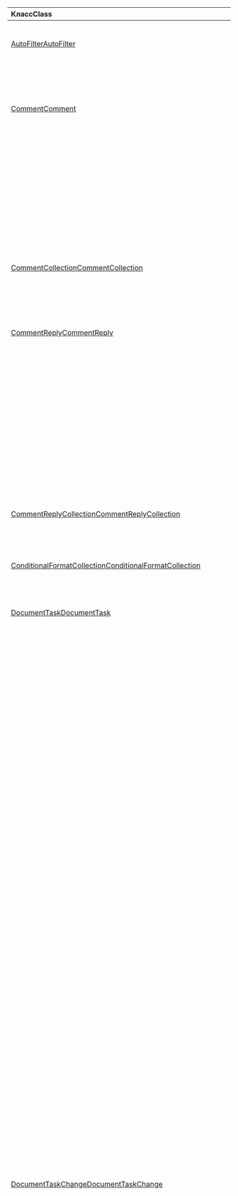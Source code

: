| <span data-ttu-id="4a9b9-101">Класс</span><span class="sxs-lookup"><span data-stu-id="4a9b9-101">Class</span></span> | <span data-ttu-id="4a9b9-102">Поля</span><span class="sxs-lookup"><span data-stu-id="4a9b9-102">Fields</span></span> | <span data-ttu-id="4a9b9-103">Описание</span><span class="sxs-lookup"><span data-stu-id="4a9b9-103">Description</span></span> |
|:---|:---|:---|
|[<span data-ttu-id="4a9b9-104">AutoFilter</span><span class="sxs-lookup"><span data-stu-id="4a9b9-104">AutoFilter</span></span>](/javascript/api/excel/excel.autofilter)|[<span data-ttu-id="4a9b9-105">clearColumnCriteria(columnIndex: number)</span><span class="sxs-lookup"><span data-stu-id="4a9b9-105">clearColumnCriteria(columnIndex: number)</span></span>](/javascript/api/excel/excel.autofilter#clearcolumncriteria-columnindex-)|<span data-ttu-id="4a9b9-106">Очищает условия фильтрации автофильтра.</span><span class="sxs-lookup"><span data-stu-id="4a9b9-106">Clears the filter criteria of the AutoFilter.</span></span>|
|[<span data-ttu-id="4a9b9-107">Comment</span><span class="sxs-lookup"><span data-stu-id="4a9b9-107">Comment</span></span>](/javascript/api/excel/excel.comment)|[<span data-ttu-id="4a9b9-108">assignTask(assignee: Identity)</span><span class="sxs-lookup"><span data-stu-id="4a9b9-108">assignTask(assignee: Identity)</span></span>](/javascript/api/excel/excel.comment#assigntask-assignee-)|<span data-ttu-id="4a9b9-109">Назначает задачу, прикрепленную к комментарию, для данного пользователя в качестве ассимилята.</span><span class="sxs-lookup"><span data-stu-id="4a9b9-109">Assigns the task attached to the comment to the given user as an assignee.</span></span>|
||[<span data-ttu-id="4a9b9-110">getTask()</span><span class="sxs-lookup"><span data-stu-id="4a9b9-110">getTask()</span></span>](/javascript/api/excel/excel.comment#gettask--)|<span data-ttu-id="4a9b9-111">Получает задачу, связанную с этим комментарием.</span><span class="sxs-lookup"><span data-stu-id="4a9b9-111">Gets the task associated with this comment.</span></span>|
||[<span data-ttu-id="4a9b9-112">getTaskOrNullObject()</span><span class="sxs-lookup"><span data-stu-id="4a9b9-112">getTaskOrNullObject()</span></span>](/javascript/api/excel/excel.comment#gettaskornullobject--)|<span data-ttu-id="4a9b9-113">Получает задачу, связанную с этим комментарием.</span><span class="sxs-lookup"><span data-stu-id="4a9b9-113">Gets the task associated with this comment.</span></span>|
|[<span data-ttu-id="4a9b9-114">CommentCollection</span><span class="sxs-lookup"><span data-stu-id="4a9b9-114">CommentCollection</span></span>](/javascript/api/excel/excel.commentcollection)|[<span data-ttu-id="4a9b9-115">getItemOrNullObject(commentId: string)</span><span class="sxs-lookup"><span data-stu-id="4a9b9-115">getItemOrNullObject(commentId: string)</span></span>](/javascript/api/excel/excel.commentcollection#getitemornullobject-commentid-)|<span data-ttu-id="4a9b9-116">Получает примечание из коллекции на основе его идентификатора.</span><span class="sxs-lookup"><span data-stu-id="4a9b9-116">Gets a comment from the collection based on its ID.</span></span>|
|[<span data-ttu-id="4a9b9-117">CommentReply</span><span class="sxs-lookup"><span data-stu-id="4a9b9-117">CommentReply</span></span>](/javascript/api/excel/excel.commentreply)|[<span data-ttu-id="4a9b9-118">assignTask(assignee: Identity)</span><span class="sxs-lookup"><span data-stu-id="4a9b9-118">assignTask(assignee: Identity)</span></span>](/javascript/api/excel/excel.commentreply#assigntask-assignee-)|<span data-ttu-id="4a9b9-119">Назначает задачу, прикрепленную к комментарию, для данного пользователя в качестве единственного назначаемой.</span><span class="sxs-lookup"><span data-stu-id="4a9b9-119">Assigns the task attached to the comment to the given user as the sole assignee.</span></span>|
||[<span data-ttu-id="4a9b9-120">getTask()</span><span class="sxs-lookup"><span data-stu-id="4a9b9-120">getTask()</span></span>](/javascript/api/excel/excel.commentreply#gettask--)|<span data-ttu-id="4a9b9-121">Получает задачу, связанную с потоком ответа на этот комментарий.</span><span class="sxs-lookup"><span data-stu-id="4a9b9-121">Gets the task associated with this comment reply's thread.</span></span>|
||[<span data-ttu-id="4a9b9-122">getTaskOrNullObject()</span><span class="sxs-lookup"><span data-stu-id="4a9b9-122">getTaskOrNullObject()</span></span>](/javascript/api/excel/excel.commentreply#gettaskornullobject--)|<span data-ttu-id="4a9b9-123">Получает задачу, связанную с потоком ответа на этот комментарий.</span><span class="sxs-lookup"><span data-stu-id="4a9b9-123">Gets the task associated with this comment reply's thread.</span></span>|
|[<span data-ttu-id="4a9b9-124">CommentReplyCollection</span><span class="sxs-lookup"><span data-stu-id="4a9b9-124">CommentReplyCollection</span></span>](/javascript/api/excel/excel.commentreplycollection)|[<span data-ttu-id="4a9b9-125">getItemOrNullObject(commentReplyId: string)</span><span class="sxs-lookup"><span data-stu-id="4a9b9-125">getItemOrNullObject(commentReplyId: string)</span></span>](/javascript/api/excel/excel.commentreplycollection#getitemornullobject-commentreplyid-)|<span data-ttu-id="4a9b9-126">Возвращает ответ на примечание, определенное по идентификатору.</span><span class="sxs-lookup"><span data-stu-id="4a9b9-126">Returns a comment reply identified by its ID.</span></span>|
|[<span data-ttu-id="4a9b9-127">ConditionalFormatCollection</span><span class="sxs-lookup"><span data-stu-id="4a9b9-127">ConditionalFormatCollection</span></span>](/javascript/api/excel/excel.conditionalformatcollection)|[<span data-ttu-id="4a9b9-128">getItemOrNullObject(id: строка)</span><span class="sxs-lookup"><span data-stu-id="4a9b9-128">getItemOrNullObject(id: string)</span></span>](/javascript/api/excel/excel.conditionalformatcollection#getitemornullobject-id-)|<span data-ttu-id="4a9b9-129">Возвращает условный формат, идентифицированный его ID.</span><span class="sxs-lookup"><span data-stu-id="4a9b9-129">Returns a conditional format identified by its ID.</span></span>|
|[<span data-ttu-id="4a9b9-130">DocumentTask</span><span class="sxs-lookup"><span data-stu-id="4a9b9-130">DocumentTask</span></span>](/javascript/api/excel/excel.documenttask)|[<span data-ttu-id="4a9b9-131">percentComplete</span><span class="sxs-lookup"><span data-stu-id="4a9b9-131">percentComplete</span></span>](/javascript/api/excel/excel.documenttask#percentcomplete)|<span data-ttu-id="4a9b9-132">Указывает процент выполнения задачи.</span><span class="sxs-lookup"><span data-stu-id="4a9b9-132">Specifies the completion percentage of the task.</span></span>|
||[<span data-ttu-id="4a9b9-133">приоритет</span><span class="sxs-lookup"><span data-stu-id="4a9b9-133">priority</span></span>](/javascript/api/excel/excel.documenttask#priority)|<span data-ttu-id="4a9b9-134">Указывает приоритет задачи.</span><span class="sxs-lookup"><span data-stu-id="4a9b9-134">Specifies the priority of the task.</span></span>|
||[<span data-ttu-id="4a9b9-135">назначение</span><span class="sxs-lookup"><span data-stu-id="4a9b9-135">assignees</span></span>](/javascript/api/excel/excel.documenttask#assignees)|<span data-ttu-id="4a9b9-136">Возвращает коллекцию назначений задачи.</span><span class="sxs-lookup"><span data-stu-id="4a9b9-136">Returns a collection of assignees of the task.</span></span>|
||[<span data-ttu-id="4a9b9-137">изменения</span><span class="sxs-lookup"><span data-stu-id="4a9b9-137">changes</span></span>](/javascript/api/excel/excel.documenttask#changes)|<span data-ttu-id="4a9b9-138">Получает записи изменений задачи.</span><span class="sxs-lookup"><span data-stu-id="4a9b9-138">Gets the change records of the task.</span></span>|
||[<span data-ttu-id="4a9b9-139">comment</span><span class="sxs-lookup"><span data-stu-id="4a9b9-139">comment</span></span>](/javascript/api/excel/excel.documenttask#comment)|<span data-ttu-id="4a9b9-140">Получает комментарий, связанный с задачей.</span><span class="sxs-lookup"><span data-stu-id="4a9b9-140">Gets the comment associated with the task.</span></span>|
||[<span data-ttu-id="4a9b9-141">completedBy</span><span class="sxs-lookup"><span data-stu-id="4a9b9-141">completedBy</span></span>](/javascript/api/excel/excel.documenttask#completedby)|<span data-ttu-id="4a9b9-142">Получает последнего пользователя, который выполнил задачу.</span><span class="sxs-lookup"><span data-stu-id="4a9b9-142">Gets the most recent user to have completed the task.</span></span>|
||[<span data-ttu-id="4a9b9-143">completedDateTime</span><span class="sxs-lookup"><span data-stu-id="4a9b9-143">completedDateTime</span></span>](/javascript/api/excel/excel.documenttask#completeddatetime)|<span data-ttu-id="4a9b9-144">Получает дату и время завершения задачи.</span><span class="sxs-lookup"><span data-stu-id="4a9b9-144">Gets the date and time that the task was completed.</span></span>|
||[<span data-ttu-id="4a9b9-145">createdBy</span><span class="sxs-lookup"><span data-stu-id="4a9b9-145">createdBy</span></span>](/javascript/api/excel/excel.documenttask#createdby)|<span data-ttu-id="4a9b9-146">Получает пользователя, создавшего задачу.</span><span class="sxs-lookup"><span data-stu-id="4a9b9-146">Gets the user who created the task.</span></span>|
||[<span data-ttu-id="4a9b9-147">createdDateTime</span><span class="sxs-lookup"><span data-stu-id="4a9b9-147">createdDateTime</span></span>](/javascript/api/excel/excel.documenttask#createddatetime)|<span data-ttu-id="4a9b9-148">Получает дату и время создания задачи.</span><span class="sxs-lookup"><span data-stu-id="4a9b9-148">Gets the date and time that the task was created.</span></span>|
||[<span data-ttu-id="4a9b9-149">id</span><span class="sxs-lookup"><span data-stu-id="4a9b9-149">id</span></span>](/javascript/api/excel/excel.documenttask#id)|<span data-ttu-id="4a9b9-150">Получает ID задачи.</span><span class="sxs-lookup"><span data-stu-id="4a9b9-150">Gets the ID of the task.</span></span>|
||[<span data-ttu-id="4a9b9-151">setStartAndDueDateTime (startDateTime: Date, dueDateTime: Date)</span><span class="sxs-lookup"><span data-stu-id="4a9b9-151">setStartAndDueDateTime(startDateTime: Date, dueDateTime: Date)</span></span>](/javascript/api/excel/excel.documenttask#setstartandduedatetime-startdatetime--duedatetime-)|<span data-ttu-id="4a9b9-152">Изменяет даты начала и срока действия задачи.</span><span class="sxs-lookup"><span data-stu-id="4a9b9-152">Changes the start and the due dates of the task.</span></span>|
||[<span data-ttu-id="4a9b9-153">startAndDueDateTime</span><span class="sxs-lookup"><span data-stu-id="4a9b9-153">startAndDueDateTime</span></span>](/javascript/api/excel/excel.documenttask#startandduedatetime)|<span data-ttu-id="4a9b9-154">Получает или задает дату и время, когда должна начаться и должна быть поставлена задача.</span><span class="sxs-lookup"><span data-stu-id="4a9b9-154">Gets or sets the date and time the task should start and is due.</span></span>|
||[<span data-ttu-id="4a9b9-155">заголовок</span><span class="sxs-lookup"><span data-stu-id="4a9b9-155">title</span></span>](/javascript/api/excel/excel.documenttask#title)|<span data-ttu-id="4a9b9-156">Указывает название задачи.</span><span class="sxs-lookup"><span data-stu-id="4a9b9-156">Specifies title of the task.</span></span>|
|[<span data-ttu-id="4a9b9-157">DocumentTaskChange</span><span class="sxs-lookup"><span data-stu-id="4a9b9-157">DocumentTaskChange</span></span>](/javascript/api/excel/excel.documenttaskchange)|[<span data-ttu-id="4a9b9-158">assignee</span><span class="sxs-lookup"><span data-stu-id="4a9b9-158">assignee</span></span>](/javascript/api/excel/excel.documenttaskchange#assignee)|<span data-ttu-id="4a9b9-159">Представляет пользователя, назначенного для задачи для типа записи изменений, или пользователя, не назначенного из задачи `assign` для типа записи `unassign` изменений.</span><span class="sxs-lookup"><span data-stu-id="4a9b9-159">Represents the user assigned to the task for an `assign` change record type, or the user unassigned from the task for an `unassign` change record type.</span></span>|
||[<span data-ttu-id="4a9b9-160">changedBy</span><span class="sxs-lookup"><span data-stu-id="4a9b9-160">changedBy</span></span>](/javascript/api/excel/excel.documenttaskchange#changedby)|<span data-ttu-id="4a9b9-161">Представляет пользователя, создавшего или измениввшего задачу.</span><span class="sxs-lookup"><span data-stu-id="4a9b9-161">Represents the user who created or changed the task.</span></span>|
||[<span data-ttu-id="4a9b9-162">commentId</span><span class="sxs-lookup"><span data-stu-id="4a9b9-162">commentId</span></span>](/javascript/api/excel/excel.documenttaskchange#commentid)|<span data-ttu-id="4a9b9-163">Представляет ID того или иного `Comment` изменения `CommentReply` задачи.</span><span class="sxs-lookup"><span data-stu-id="4a9b9-163">Represents the ID of the `Comment` or `CommentReply` to which the task change is anchored.</span></span>|
||[<span data-ttu-id="4a9b9-164">createdDateTime</span><span class="sxs-lookup"><span data-stu-id="4a9b9-164">createdDateTime</span></span>](/javascript/api/excel/excel.documenttaskchange#createddatetime)|<span data-ttu-id="4a9b9-165">Представляет дату создания и время записи изменения задачи.</span><span class="sxs-lookup"><span data-stu-id="4a9b9-165">Represents the creation date and time of the task change record.</span></span>|
||[<span data-ttu-id="4a9b9-166">dueDateTime</span><span class="sxs-lookup"><span data-stu-id="4a9b9-166">dueDateTime</span></span>](/javascript/api/excel/excel.documenttaskchange#duedatetime)|<span data-ttu-id="4a9b9-167">Представляет дату и время задачи в часовом поясе UTC.</span><span class="sxs-lookup"><span data-stu-id="4a9b9-167">Represents the task's due date and time, in UTC time zone.</span></span>|
||[<span data-ttu-id="4a9b9-168">id</span><span class="sxs-lookup"><span data-stu-id="4a9b9-168">id</span></span>](/javascript/api/excel/excel.documenttaskchange#id)|<span data-ttu-id="4a9b9-169">ID для записи изменения задачи.</span><span class="sxs-lookup"><span data-stu-id="4a9b9-169">ID for the task change record.</span></span>|
||[<span data-ttu-id="4a9b9-170">percentComplete</span><span class="sxs-lookup"><span data-stu-id="4a9b9-170">percentComplete</span></span>](/javascript/api/excel/excel.documenttaskchange#percentcomplete)|<span data-ttu-id="4a9b9-171">Представляет процент выполнения задачи.</span><span class="sxs-lookup"><span data-stu-id="4a9b9-171">Represents the task's completion percentage.</span></span>|
||[<span data-ttu-id="4a9b9-172">приоритет</span><span class="sxs-lookup"><span data-stu-id="4a9b9-172">priority</span></span>](/javascript/api/excel/excel.documenttaskchange#priority)|<span data-ttu-id="4a9b9-173">Представляет приоритет задачи.</span><span class="sxs-lookup"><span data-stu-id="4a9b9-173">Represents the task's priority.</span></span>|
||[<span data-ttu-id="4a9b9-174">startDateTime</span><span class="sxs-lookup"><span data-stu-id="4a9b9-174">startDateTime</span></span>](/javascript/api/excel/excel.documenttaskchange#startdatetime)|<span data-ttu-id="4a9b9-175">Представляет дату и время начала задачи в часовом поясе UTC.</span><span class="sxs-lookup"><span data-stu-id="4a9b9-175">Represents the task's start date and time, in UTC time zone.</span></span>|
||[<span data-ttu-id="4a9b9-176">заголовок</span><span class="sxs-lookup"><span data-stu-id="4a9b9-176">title</span></span>](/javascript/api/excel/excel.documenttaskchange#title)|<span data-ttu-id="4a9b9-177">Представляет название задачи.</span><span class="sxs-lookup"><span data-stu-id="4a9b9-177">Represents the task's title.</span></span>|
||[<span data-ttu-id="4a9b9-178">type</span><span class="sxs-lookup"><span data-stu-id="4a9b9-178">type</span></span>](/javascript/api/excel/excel.documenttaskchange#type)|<span data-ttu-id="4a9b9-179">Представляет тип действия записи изменения задачи.</span><span class="sxs-lookup"><span data-stu-id="4a9b9-179">Represents the action type of the task change record.</span></span>|
||[<span data-ttu-id="4a9b9-180">undoHistoryId</span><span class="sxs-lookup"><span data-stu-id="4a9b9-180">undoHistoryId</span></span>](/javascript/api/excel/excel.documenttaskchange#undohistoryid)|<span data-ttu-id="4a9b9-181">Представляет `DocumentTaskChange.id` свойство, которое было отменено для типа `undo` записи изменений.</span><span class="sxs-lookup"><span data-stu-id="4a9b9-181">Represents the `DocumentTaskChange.id` property that was undone for the `undo` change record type.</span></span>|
|[<span data-ttu-id="4a9b9-182">DocumentTaskChangeCollection</span><span class="sxs-lookup"><span data-stu-id="4a9b9-182">DocumentTaskChangeCollection</span></span>](/javascript/api/excel/excel.documenttaskchangecollection)|[<span data-ttu-id="4a9b9-183">getCount()</span><span class="sxs-lookup"><span data-stu-id="4a9b9-183">getCount()</span></span>](/javascript/api/excel/excel.documenttaskchangecollection#getcount--)|<span data-ttu-id="4a9b9-184">Получает количество записей изменений в коллекции для задачи.</span><span class="sxs-lookup"><span data-stu-id="4a9b9-184">Gets the number of change records in the collection for the task.</span></span>|
||[<span data-ttu-id="4a9b9-185">getItemAt(index: number)</span><span class="sxs-lookup"><span data-stu-id="4a9b9-185">getItemAt(index: number)</span></span>](/javascript/api/excel/excel.documenttaskchangecollection#getitemat-index-)|<span data-ttu-id="4a9b9-186">Получает запись изменения задачи с помощью индекса в коллекции.</span><span class="sxs-lookup"><span data-stu-id="4a9b9-186">Gets a task change record by using its index in the collection.</span></span>|
||[<span data-ttu-id="4a9b9-187">items</span><span class="sxs-lookup"><span data-stu-id="4a9b9-187">items</span></span>](/javascript/api/excel/excel.documenttaskchangecollection#items)|<span data-ttu-id="4a9b9-188">Получает загруженные дочерние элементы в этой коллекции.</span><span class="sxs-lookup"><span data-stu-id="4a9b9-188">Gets the loaded child items in this collection.</span></span>|
|[<span data-ttu-id="4a9b9-189">DocumentTaskCollection</span><span class="sxs-lookup"><span data-stu-id="4a9b9-189">DocumentTaskCollection</span></span>](/javascript/api/excel/excel.documenttaskcollection)|[<span data-ttu-id="4a9b9-190">getCount()</span><span class="sxs-lookup"><span data-stu-id="4a9b9-190">getCount()</span></span>](/javascript/api/excel/excel.documenttaskcollection#getcount--)|<span data-ttu-id="4a9b9-191">Получает количество задач в коллекции.</span><span class="sxs-lookup"><span data-stu-id="4a9b9-191">Gets the number of tasks in the collection.</span></span>|
||[<span data-ttu-id="4a9b9-192">getItem(key: string)</span><span class="sxs-lookup"><span data-stu-id="4a9b9-192">getItem(key: string)</span></span>](/javascript/api/excel/excel.documenttaskcollection#getitem-key-)|<span data-ttu-id="4a9b9-193">Получает задачу с помощью своего ID.</span><span class="sxs-lookup"><span data-stu-id="4a9b9-193">Gets a task using its ID.</span></span>|
||[<span data-ttu-id="4a9b9-194">getItemAt(index: number)</span><span class="sxs-lookup"><span data-stu-id="4a9b9-194">getItemAt(index: number)</span></span>](/javascript/api/excel/excel.documenttaskcollection#getitemat-index-)|<span data-ttu-id="4a9b9-195">Получает задачу по индексу в коллекции.</span><span class="sxs-lookup"><span data-stu-id="4a9b9-195">Gets a task by its index in the collection.</span></span>|
||[<span data-ttu-id="4a9b9-196">getItemOrNullObject(key: string)</span><span class="sxs-lookup"><span data-stu-id="4a9b9-196">getItemOrNullObject(key: string)</span></span>](/javascript/api/excel/excel.documenttaskcollection#getitemornullobject-key-)|<span data-ttu-id="4a9b9-197">Получает задачу с помощью своего ID.</span><span class="sxs-lookup"><span data-stu-id="4a9b9-197">Gets a task using its ID.</span></span>|
||[<span data-ttu-id="4a9b9-198">items</span><span class="sxs-lookup"><span data-stu-id="4a9b9-198">items</span></span>](/javascript/api/excel/excel.documenttaskcollection#items)|<span data-ttu-id="4a9b9-199">Получает загруженные дочерние элементы в этой коллекции.</span><span class="sxs-lookup"><span data-stu-id="4a9b9-199">Gets the loaded child items in this collection.</span></span>|
|[<span data-ttu-id="4a9b9-200">DocumentTaskSchedule</span><span class="sxs-lookup"><span data-stu-id="4a9b9-200">DocumentTaskSchedule</span></span>](/javascript/api/excel/excel.documenttaskschedule)|[<span data-ttu-id="4a9b9-201">dueDateTime</span><span class="sxs-lookup"><span data-stu-id="4a9b9-201">dueDateTime</span></span>](/javascript/api/excel/excel.documenttaskschedule#duedatetime)|<span data-ttu-id="4a9b9-202">Получает дату и время, когда должна быть поставлена задача.</span><span class="sxs-lookup"><span data-stu-id="4a9b9-202">Gets the date and time that the task is due.</span></span>|
||[<span data-ttu-id="4a9b9-203">startDateTime</span><span class="sxs-lookup"><span data-stu-id="4a9b9-203">startDateTime</span></span>](/javascript/api/excel/excel.documenttaskschedule#startdatetime)|<span data-ttu-id="4a9b9-204">Получает дату и время, которые должна начаться задача.</span><span class="sxs-lookup"><span data-stu-id="4a9b9-204">Gets the date and time that the task should start.</span></span>|
|[<span data-ttu-id="4a9b9-205">FormulaChangedEventDetail</span><span class="sxs-lookup"><span data-stu-id="4a9b9-205">FormulaChangedEventDetail</span></span>](/javascript/api/excel/excel.formulachangedeventdetail)|[<span data-ttu-id="4a9b9-206">cellAddress</span><span class="sxs-lookup"><span data-stu-id="4a9b9-206">cellAddress</span></span>](/javascript/api/excel/excel.formulachangedeventdetail#celladdress)|<span data-ttu-id="4a9b9-207">Адрес ячейки, содержаной измененную формулу.</span><span class="sxs-lookup"><span data-stu-id="4a9b9-207">The address of the cell that contains the changed formula.</span></span>|
||[<span data-ttu-id="4a9b9-208">previousFormula</span><span class="sxs-lookup"><span data-stu-id="4a9b9-208">previousFormula</span></span>](/javascript/api/excel/excel.formulachangedeventdetail#previousformula)|<span data-ttu-id="4a9b9-209">Представляет предыдущую формулу, прежде чем она была изменена.</span><span class="sxs-lookup"><span data-stu-id="4a9b9-209">Represents the previous formula, before it was changed.</span></span>|
|[<span data-ttu-id="4a9b9-210">GroupShapeCollection</span><span class="sxs-lookup"><span data-stu-id="4a9b9-210">GroupShapeCollection</span></span>](/javascript/api/excel/excel.groupshapecollection)|[<span data-ttu-id="4a9b9-211">getItemOrNullObject(key: string)</span><span class="sxs-lookup"><span data-stu-id="4a9b9-211">getItemOrNullObject(key: string)</span></span>](/javascript/api/excel/excel.groupshapecollection#getitemornullobject-key-)|<span data-ttu-id="4a9b9-212">Получает фигуру с ее именем или ИД.</span><span class="sxs-lookup"><span data-stu-id="4a9b9-212">Gets a shape using its name or ID.</span></span>|
|[<span data-ttu-id="4a9b9-213">Identity</span><span class="sxs-lookup"><span data-stu-id="4a9b9-213">Identity</span></span>](/javascript/api/excel/excel.identity)|[<span data-ttu-id="4a9b9-214">displayName</span><span class="sxs-lookup"><span data-stu-id="4a9b9-214">displayName</span></span>](/javascript/api/excel/excel.identity#displayname)|<span data-ttu-id="4a9b9-215">Представляет отображаемое имя пользователя.</span><span class="sxs-lookup"><span data-stu-id="4a9b9-215">Represents the user's display name.</span></span>|
||[<span data-ttu-id="4a9b9-216">email</span><span class="sxs-lookup"><span data-stu-id="4a9b9-216">email</span></span>](/javascript/api/excel/excel.identity#email)|<span data-ttu-id="4a9b9-217">Представляет электронный адрес пользователя.</span><span class="sxs-lookup"><span data-stu-id="4a9b9-217">Represents the user's email address.</span></span>|
||[<span data-ttu-id="4a9b9-218">id</span><span class="sxs-lookup"><span data-stu-id="4a9b9-218">id</span></span>](/javascript/api/excel/excel.identity#id)|<span data-ttu-id="4a9b9-219">Представляет уникальный ID пользователя.</span><span class="sxs-lookup"><span data-stu-id="4a9b9-219">Represents the user's unique ID.</span></span>|
|[<span data-ttu-id="4a9b9-220">IdentityCollection</span><span class="sxs-lookup"><span data-stu-id="4a9b9-220">IdentityCollection</span></span>](/javascript/api/excel/excel.identitycollection)|[<span data-ttu-id="4a9b9-221">add(assignee: Identity)</span><span class="sxs-lookup"><span data-stu-id="4a9b9-221">add(assignee: Identity)</span></span>](/javascript/api/excel/excel.identitycollection#add-assignee-)|<span data-ttu-id="4a9b9-222">Добавляет идентификатор пользователя в коллекцию.</span><span class="sxs-lookup"><span data-stu-id="4a9b9-222">Adds a user identity to the collection.</span></span>|
||[<span data-ttu-id="4a9b9-223">clear()</span><span class="sxs-lookup"><span data-stu-id="4a9b9-223">clear()</span></span>](/javascript/api/excel/excel.identitycollection#clear--)|<span data-ttu-id="4a9b9-224">Удаляет все идентификаторы пользователей из коллекции.</span><span class="sxs-lookup"><span data-stu-id="4a9b9-224">Removes all user identities from the collection.</span></span>|
||[<span data-ttu-id="4a9b9-225">getCount()</span><span class="sxs-lookup"><span data-stu-id="4a9b9-225">getCount()</span></span>](/javascript/api/excel/excel.identitycollection#getcount--)|<span data-ttu-id="4a9b9-226">Возвращает число элементов в коллекции.</span><span class="sxs-lookup"><span data-stu-id="4a9b9-226">Gets the number of items in the collection.</span></span>|
||[<span data-ttu-id="4a9b9-227">getItemAt(index: number)</span><span class="sxs-lookup"><span data-stu-id="4a9b9-227">getItemAt(index: number)</span></span>](/javascript/api/excel/excel.identitycollection#getitemat-index-)|<span data-ttu-id="4a9b9-228">Получает удостоверение пользователя документа с помощью индекса в коллекции.</span><span class="sxs-lookup"><span data-stu-id="4a9b9-228">Gets a document user identity by using its index in the collection.</span></span>|
||[<span data-ttu-id="4a9b9-229">items</span><span class="sxs-lookup"><span data-stu-id="4a9b9-229">items</span></span>](/javascript/api/excel/excel.identitycollection#items)|<span data-ttu-id="4a9b9-230">Получает загруженные дочерние элементы в этой коллекции.</span><span class="sxs-lookup"><span data-stu-id="4a9b9-230">Gets the loaded child items in this collection.</span></span>|
||[<span data-ttu-id="4a9b9-231">remove(assignee: Identity)</span><span class="sxs-lookup"><span data-stu-id="4a9b9-231">remove(assignee: Identity)</span></span>](/javascript/api/excel/excel.identitycollection#remove-assignee-)|<span data-ttu-id="4a9b9-232">Удаляет удостоверение пользователя из коллекции.</span><span class="sxs-lookup"><span data-stu-id="4a9b9-232">Removes a user identity from the collection.</span></span>|
|[<span data-ttu-id="4a9b9-233">IdentityEntity</span><span class="sxs-lookup"><span data-stu-id="4a9b9-233">IdentityEntity</span></span>](/javascript/api/excel/excel.identityentity)|[<span data-ttu-id="4a9b9-234">displayName</span><span class="sxs-lookup"><span data-stu-id="4a9b9-234">displayName</span></span>](/javascript/api/excel/excel.identityentity#displayname)|<span data-ttu-id="4a9b9-235">Представляет отображаемое имя пользователя.</span><span class="sxs-lookup"><span data-stu-id="4a9b9-235">Represents the user's display name.</span></span>|
||[<span data-ttu-id="4a9b9-236">email</span><span class="sxs-lookup"><span data-stu-id="4a9b9-236">email</span></span>](/javascript/api/excel/excel.identityentity#email)|<span data-ttu-id="4a9b9-237">Представляет электронный адрес пользователя.</span><span class="sxs-lookup"><span data-stu-id="4a9b9-237">Represents the user's email address.</span></span>|
||[<span data-ttu-id="4a9b9-238">id</span><span class="sxs-lookup"><span data-stu-id="4a9b9-238">id</span></span>](/javascript/api/excel/excel.identityentity#id)|<span data-ttu-id="4a9b9-239">Представляет уникальный ID пользователя.</span><span class="sxs-lookup"><span data-stu-id="4a9b9-239">Represents the user's unique ID.</span></span>|
|[<span data-ttu-id="4a9b9-240">InsertWorksheetOptions</span><span class="sxs-lookup"><span data-stu-id="4a9b9-240">InsertWorksheetOptions</span></span>](/javascript/api/excel/excel.insertworksheetoptions)|[<span data-ttu-id="4a9b9-241">positionType</span><span class="sxs-lookup"><span data-stu-id="4a9b9-241">positionType</span></span>](/javascript/api/excel/excel.insertworksheetoptions#positiontype)|<span data-ttu-id="4a9b9-242">Положение вставки в текущей книге новых таблиц.</span><span class="sxs-lookup"><span data-stu-id="4a9b9-242">The insert position, in the current workbook, of the new worksheets.</span></span>|
||[<span data-ttu-id="4a9b9-243">relativeTo</span><span class="sxs-lookup"><span data-stu-id="4a9b9-243">relativeTo</span></span>](/javascript/api/excel/excel.insertworksheetoptions#relativeto)|<span data-ttu-id="4a9b9-244">Таблица в текущей книге, которая ссылается на `WorksheetPositionType` параметр.</span><span class="sxs-lookup"><span data-stu-id="4a9b9-244">The worksheet in the current workbook that is referenced for the `WorksheetPositionType` parameter.</span></span>|
||[<span data-ttu-id="4a9b9-245">sheetNamesToInsert</span><span class="sxs-lookup"><span data-stu-id="4a9b9-245">sheetNamesToInsert</span></span>](/javascript/api/excel/excel.insertworksheetoptions#sheetnamestoinsert)|<span data-ttu-id="4a9b9-246">Имена отдельных таблиц, которые необходимо вставить.</span><span class="sxs-lookup"><span data-stu-id="4a9b9-246">The names of individual worksheets to insert.</span></span>|
|[<span data-ttu-id="4a9b9-247">LinkedDataType</span><span class="sxs-lookup"><span data-stu-id="4a9b9-247">LinkedDataType</span></span>](/javascript/api/excel/excel.linkeddatatype)|[<span data-ttu-id="4a9b9-248">dataProvider</span><span class="sxs-lookup"><span data-stu-id="4a9b9-248">dataProvider</span></span>](/javascript/api/excel/excel.linkeddatatype#dataprovider)|<span data-ttu-id="4a9b9-249">Имя поставщика данных для связанного типа данных.</span><span class="sxs-lookup"><span data-stu-id="4a9b9-249">The name of the data provider for the linked data type.</span></span>|
||[<span data-ttu-id="4a9b9-250">lastRefreshed</span><span class="sxs-lookup"><span data-stu-id="4a9b9-250">lastRefreshed</span></span>](/javascript/api/excel/excel.linkeddatatype#lastrefreshed)|<span data-ttu-id="4a9b9-251">Дата и время локального часового пояса с момента открытия книги при последнем обновлении связанного типа данных.</span><span class="sxs-lookup"><span data-stu-id="4a9b9-251">The local time-zone date and time since the workbook was opened when the linked data type was last refreshed.</span></span>|
||[<span data-ttu-id="4a9b9-252">name</span><span class="sxs-lookup"><span data-stu-id="4a9b9-252">name</span></span>](/javascript/api/excel/excel.linkeddatatype#name)|<span data-ttu-id="4a9b9-253">Имя связанного типа данных.</span><span class="sxs-lookup"><span data-stu-id="4a9b9-253">The name of the linked data type.</span></span>|
||[<span data-ttu-id="4a9b9-254">periodicRefreshInterval</span><span class="sxs-lookup"><span data-stu-id="4a9b9-254">periodicRefreshInterval</span></span>](/javascript/api/excel/excel.linkeddatatype#periodicrefreshinterval)|<span data-ttu-id="4a9b9-255">Частота в секундах, при которой тип связанных данных обновляется, если `refreshMode` установлено "Периодическое".</span><span class="sxs-lookup"><span data-stu-id="4a9b9-255">The frequency, in seconds, at which the linked data type is refreshed if `refreshMode` is set to "Periodic".</span></span>|
||[<span data-ttu-id="4a9b9-256">refreshMode</span><span class="sxs-lookup"><span data-stu-id="4a9b9-256">refreshMode</span></span>](/javascript/api/excel/excel.linkeddatatype#refreshmode)|<span data-ttu-id="4a9b9-257">Механизм получения данных для связанного типа данных.</span><span class="sxs-lookup"><span data-stu-id="4a9b9-257">The mechanism by which the data for the linked data type is retrieved.</span></span>|
||[<span data-ttu-id="4a9b9-258">serviceId</span><span class="sxs-lookup"><span data-stu-id="4a9b9-258">serviceId</span></span>](/javascript/api/excel/excel.linkeddatatype#serviceid)|<span data-ttu-id="4a9b9-259">Уникальный ID связанного типа данных.</span><span class="sxs-lookup"><span data-stu-id="4a9b9-259">The unique ID of the linked data type.</span></span>|
||[<span data-ttu-id="4a9b9-260">supportedRefreshModes</span><span class="sxs-lookup"><span data-stu-id="4a9b9-260">supportedRefreshModes</span></span>](/javascript/api/excel/excel.linkeddatatype#supportedrefreshmodes)|<span data-ttu-id="4a9b9-261">Возвращает массив со всеми режимами обновления, поддерживаемыми типом связанных данных.</span><span class="sxs-lookup"><span data-stu-id="4a9b9-261">Returns an array with all the refresh modes supported by the linked data type.</span></span>|
||[<span data-ttu-id="4a9b9-262">requestRefresh()</span><span class="sxs-lookup"><span data-stu-id="4a9b9-262">requestRefresh()</span></span>](/javascript/api/excel/excel.linkeddatatype#requestrefresh--)|<span data-ttu-id="4a9b9-263">Делает запрос на обновление связанного типа данных.</span><span class="sxs-lookup"><span data-stu-id="4a9b9-263">Makes a request to refresh the linked data type.</span></span>|
||[<span data-ttu-id="4a9b9-264">requestSetRefreshMode(refreshMode: Excel. LinkedDataTypeRefreshMode)</span><span class="sxs-lookup"><span data-stu-id="4a9b9-264">requestSetRefreshMode(refreshMode: Excel.LinkedDataTypeRefreshMode)</span></span>](/javascript/api/excel/excel.linkeddatatype#requestsetrefreshmode-refreshmode-)|<span data-ttu-id="4a9b9-265">Делает запрос на изменение режима обновления для этого связанного типа данных.</span><span class="sxs-lookup"><span data-stu-id="4a9b9-265">Makes a request to change the refresh mode for this linked data type.</span></span>|
|[<span data-ttu-id="4a9b9-266">LinkedDataTypeAddedEventArgs</span><span class="sxs-lookup"><span data-stu-id="4a9b9-266">LinkedDataTypeAddedEventArgs</span></span>](/javascript/api/excel/excel.linkeddatatypeaddedeventargs)|[<span data-ttu-id="4a9b9-267">serviceId</span><span class="sxs-lookup"><span data-stu-id="4a9b9-267">serviceId</span></span>](/javascript/api/excel/excel.linkeddatatypeaddedeventargs#serviceid)|<span data-ttu-id="4a9b9-268">Уникальный ID нового типа связанных данных.</span><span class="sxs-lookup"><span data-stu-id="4a9b9-268">The unique ID of the new linked data type.</span></span>|
||[<span data-ttu-id="4a9b9-269">source</span><span class="sxs-lookup"><span data-stu-id="4a9b9-269">source</span></span>](/javascript/api/excel/excel.linkeddatatypeaddedeventargs#source)|<span data-ttu-id="4a9b9-270">Получает источник события.</span><span class="sxs-lookup"><span data-stu-id="4a9b9-270">Gets the source of the event.</span></span>|
||[<span data-ttu-id="4a9b9-271">type</span><span class="sxs-lookup"><span data-stu-id="4a9b9-271">type</span></span>](/javascript/api/excel/excel.linkeddatatypeaddedeventargs#type)|<span data-ttu-id="4a9b9-272">Получает тип события.</span><span class="sxs-lookup"><span data-stu-id="4a9b9-272">Gets the type of the event.</span></span>|
|[<span data-ttu-id="4a9b9-273">LinkedDataTypeCollection</span><span class="sxs-lookup"><span data-stu-id="4a9b9-273">LinkedDataTypeCollection</span></span>](/javascript/api/excel/excel.linkeddatatypecollection)|[<span data-ttu-id="4a9b9-274">getCount()</span><span class="sxs-lookup"><span data-stu-id="4a9b9-274">getCount()</span></span>](/javascript/api/excel/excel.linkeddatatypecollection#getcount--)|<span data-ttu-id="4a9b9-275">Получает количество связанных типов данных в коллекции.</span><span class="sxs-lookup"><span data-stu-id="4a9b9-275">Gets the number of linked data types in the collection.</span></span>|
||[<span data-ttu-id="4a9b9-276">getItem(key: number)</span><span class="sxs-lookup"><span data-stu-id="4a9b9-276">getItem(key: number)</span></span>](/javascript/api/excel/excel.linkeddatatypecollection#getitem-key-)|<span data-ttu-id="4a9b9-277">Получает связанный тип данных по ID службы.</span><span class="sxs-lookup"><span data-stu-id="4a9b9-277">Gets a linked data type by service ID.</span></span>|
||[<span data-ttu-id="4a9b9-278">getItemAt(index: number)</span><span class="sxs-lookup"><span data-stu-id="4a9b9-278">getItemAt(index: number)</span></span>](/javascript/api/excel/excel.linkeddatatypecollection#getitemat-index-)|<span data-ttu-id="4a9b9-279">Получает связанный тип данных по индексу в коллекции.</span><span class="sxs-lookup"><span data-stu-id="4a9b9-279">Gets a linked data type by its index in the collection.</span></span>|
||[<span data-ttu-id="4a9b9-280">getItemOrNullObject(key: number)</span><span class="sxs-lookup"><span data-stu-id="4a9b9-280">getItemOrNullObject(key: number)</span></span>](/javascript/api/excel/excel.linkeddatatypecollection#getitemornullobject-key-)|<span data-ttu-id="4a9b9-281">Получает связанный тип данных по ID.</span><span class="sxs-lookup"><span data-stu-id="4a9b9-281">Gets a linked data type by ID.</span></span>|
||[<span data-ttu-id="4a9b9-282">items</span><span class="sxs-lookup"><span data-stu-id="4a9b9-282">items</span></span>](/javascript/api/excel/excel.linkeddatatypecollection#items)|<span data-ttu-id="4a9b9-283">Получает загруженные дочерние элементы в этой коллекции.</span><span class="sxs-lookup"><span data-stu-id="4a9b9-283">Gets the loaded child items in this collection.</span></span>|
||[<span data-ttu-id="4a9b9-284">requestRefreshAll()</span><span class="sxs-lookup"><span data-stu-id="4a9b9-284">requestRefreshAll()</span></span>](/javascript/api/excel/excel.linkeddatatypecollection#requestrefreshall--)|<span data-ttu-id="4a9b9-285">Делает запрос на обновление всех связанных типов данных в коллекции.</span><span class="sxs-lookup"><span data-stu-id="4a9b9-285">Makes a request to refresh all the linked data types in the collection.</span></span>|
|[<span data-ttu-id="4a9b9-286">NamedSheetViewCollection</span><span class="sxs-lookup"><span data-stu-id="4a9b9-286">NamedSheetViewCollection</span></span>](/javascript/api/excel/excel.namedsheetviewcollection)|[<span data-ttu-id="4a9b9-287">getItemOrNullObject(key: string)</span><span class="sxs-lookup"><span data-stu-id="4a9b9-287">getItemOrNullObject(key: string)</span></span>](/javascript/api/excel/excel.namedsheetviewcollection#getitemornullobject-key-)|<span data-ttu-id="4a9b9-288">Получает представление листа с его именем.</span><span class="sxs-lookup"><span data-stu-id="4a9b9-288">Gets a sheet view using its name.</span></span>|
|[<span data-ttu-id="4a9b9-289">PivotLayout</span><span class="sxs-lookup"><span data-stu-id="4a9b9-289">PivotLayout</span></span>](/javascript/api/excel/excel.pivotlayout)|[<span data-ttu-id="4a9b9-290">altTextDescription</span><span class="sxs-lookup"><span data-stu-id="4a9b9-290">altTextDescription</span></span>](/javascript/api/excel/excel.pivotlayout#alttextdescription)|<span data-ttu-id="4a9b9-291">The alt text description of the PivotTable.</span><span class="sxs-lookup"><span data-stu-id="4a9b9-291">The alt text description of the PivotTable.</span></span>|
||[<span data-ttu-id="4a9b9-292">altTextTitle</span><span class="sxs-lookup"><span data-stu-id="4a9b9-292">altTextTitle</span></span>](/javascript/api/excel/excel.pivotlayout#alttexttitle)|<span data-ttu-id="4a9b9-293">The alt text title of the PivotTable.</span><span class="sxs-lookup"><span data-stu-id="4a9b9-293">The alt text title of the PivotTable.</span></span>|
||[<span data-ttu-id="4a9b9-294">displayBlankLineAfterEachItem(display: boolean)</span><span class="sxs-lookup"><span data-stu-id="4a9b9-294">displayBlankLineAfterEachItem(display: boolean)</span></span>](/javascript/api/excel/excel.pivotlayout#displayblanklineaftereachitem-display-)|<span data-ttu-id="4a9b9-295">Задает, следует ли отображать пустую строку после каждого элемента.</span><span class="sxs-lookup"><span data-stu-id="4a9b9-295">Sets whether or not to display a blank line after each item.</span></span>|
||[<span data-ttu-id="4a9b9-296">emptyCellText</span><span class="sxs-lookup"><span data-stu-id="4a9b9-296">emptyCellText</span></span>](/javascript/api/excel/excel.pivotlayout#emptycelltext)|<span data-ttu-id="4a9b9-297">Текст, который автоматически заполняется в любую пустую ячейку в PivotTable если `fillEmptyCells == true` .</span><span class="sxs-lookup"><span data-stu-id="4a9b9-297">The text that is automatically filled into any empty cell in the PivotTable if `fillEmptyCells == true`.</span></span>|
||[<span data-ttu-id="4a9b9-298">fillEmptyCells</span><span class="sxs-lookup"><span data-stu-id="4a9b9-298">fillEmptyCells</span></span>](/javascript/api/excel/excel.pivotlayout#fillemptycells)|<span data-ttu-id="4a9b9-299">Указывает, должны ли пустые ячейки в PivotTable заполняться с `emptyCellText` помощью .</span><span class="sxs-lookup"><span data-stu-id="4a9b9-299">Specifies whether empty cells in the PivotTable should be populated with the `emptyCellText`.</span></span>|
||[<span data-ttu-id="4a9b9-300">getCell(dataHierarchy: DataPivotHierarchy \| string, rowItems: Array<PivotItem \| string>, columnItems: Array<PivotItem \| string>)</span><span class="sxs-lookup"><span data-stu-id="4a9b9-300">getCell(dataHierarchy: DataPivotHierarchy \| string, rowItems: Array<PivotItem \| string>, columnItems: Array<PivotItem \| string>)</span></span>](/javascript/api/excel/excel.pivotlayout#getcell-datahierarchy--rowitems--columnitems-)|<span data-ttu-id="4a9b9-301">Получает уникальную ячейку в сводной таблице на основе иерархии данных и элементов строк и столбцов соответствующих иерархий.</span><span class="sxs-lookup"><span data-stu-id="4a9b9-301">Gets a unique cell in the PivotTable based on a data hierarchy and the row and column items of their respective hierarchies.</span></span>|
||[<span data-ttu-id="4a9b9-302">pivotStyle</span><span class="sxs-lookup"><span data-stu-id="4a9b9-302">pivotStyle</span></span>](/javascript/api/excel/excel.pivotlayout#pivotstyle)|<span data-ttu-id="4a9b9-303">Стиль, примененный к PivotTable.</span><span class="sxs-lookup"><span data-stu-id="4a9b9-303">The style applied to the PivotTable.</span></span>|
||[<span data-ttu-id="4a9b9-304">repeatAllItemLabels (repeatLabels: boolean)</span><span class="sxs-lookup"><span data-stu-id="4a9b9-304">repeatAllItemLabels(repeatLabels: boolean)</span></span>](/javascript/api/excel/excel.pivotlayout#repeatallitemlabels-repeatlabels-)|<span data-ttu-id="4a9b9-305">Задает параметр "Повторите все метки элементов" во всех полях в PivotTable.</span><span class="sxs-lookup"><span data-stu-id="4a9b9-305">Sets the "repeat all item labels" setting across all fields in the PivotTable.</span></span>|
||[<span data-ttu-id="4a9b9-306">setStyle(style: string \| PivotTableStyle \| BuiltInPivotTableStyle)</span><span class="sxs-lookup"><span data-stu-id="4a9b9-306">setStyle(style: string \| PivotTableStyle \| BuiltInPivotTableStyle)</span></span>](/javascript/api/excel/excel.pivotlayout#setstyle-style-)|<span data-ttu-id="4a9b9-307">Задает стиль, применяемый к PivotTable.</span><span class="sxs-lookup"><span data-stu-id="4a9b9-307">Sets the style applied to the PivotTable.</span></span>|
||[<span data-ttu-id="4a9b9-308">showFieldHeaders</span><span class="sxs-lookup"><span data-stu-id="4a9b9-308">showFieldHeaders</span></span>](/javascript/api/excel/excel.pivotlayout#showfieldheaders)|<span data-ttu-id="4a9b9-309">Указывает, отображаются ли в pivotTable полевые заголовок (подписи полей и отфильтровываемые выпадения).</span><span class="sxs-lookup"><span data-stu-id="4a9b9-309">Specifies whether the PivotTable displays field headers (field captions and filter drop-downs).</span></span>|
|[<span data-ttu-id="4a9b9-310">PivotTable</span><span class="sxs-lookup"><span data-stu-id="4a9b9-310">PivotTable</span></span>](/javascript/api/excel/excel.pivottable)|[<span data-ttu-id="4a9b9-311">refreshOnOpen</span><span class="sxs-lookup"><span data-stu-id="4a9b9-311">refreshOnOpen</span></span>](/javascript/api/excel/excel.pivottable#refreshonopen)|<span data-ttu-id="4a9b9-312">Указывает, обновляется ли pivotTable при открываемой книге.</span><span class="sxs-lookup"><span data-stu-id="4a9b9-312">Specifies whether the PivotTable refreshes when the workbook opens.</span></span>|
|[<span data-ttu-id="4a9b9-313">PivotTableScopedCollection</span><span class="sxs-lookup"><span data-stu-id="4a9b9-313">PivotTableScopedCollection</span></span>](/javascript/api/excel/excel.pivottablescopedcollection)|[<span data-ttu-id="4a9b9-314">getFirstOrNullObject()</span><span class="sxs-lookup"><span data-stu-id="4a9b9-314">getFirstOrNullObject()</span></span>](/javascript/api/excel/excel.pivottablescopedcollection#getfirstornullobject--)|<span data-ttu-id="4a9b9-315">Получает первый pivotTable в коллекции.</span><span class="sxs-lookup"><span data-stu-id="4a9b9-315">Gets the first PivotTable in the collection.</span></span>|
|[<span data-ttu-id="4a9b9-316">Range</span><span class="sxs-lookup"><span data-stu-id="4a9b9-316">Range</span></span>](/javascript/api/excel/excel.range)|[<span data-ttu-id="4a9b9-317">getDependents()</span><span class="sxs-lookup"><span data-stu-id="4a9b9-317">getDependents()</span></span>](/javascript/api/excel/excel.range#getdependents--)|<span data-ttu-id="4a9b9-318">Возвращает объект, представляющего диапазон, содержащий все иждивенцы ячейки в одной и той же таблице или `WorkbookRangeAreas` в нескольких таблицах.</span><span class="sxs-lookup"><span data-stu-id="4a9b9-318">Returns a `WorkbookRangeAreas` object that represents the range containing all the dependents of a cell in the same worksheet or in multiple worksheets.</span></span>|
||[<span data-ttu-id="4a9b9-319">getDirectDependents()</span><span class="sxs-lookup"><span data-stu-id="4a9b9-319">getDirectDependents()</span></span>](/javascript/api/excel/excel.range#getdirectdependents--)|<span data-ttu-id="4a9b9-320">Возвращает объект, представляющего диапазон, содержащий все прямые иждивенцы ячейки в одной и той же таблице или в нескольких `WorkbookRangeAreas` таблицах.</span><span class="sxs-lookup"><span data-stu-id="4a9b9-320">Returns a `WorkbookRangeAreas` object that represents the range containing all the direct dependents of a cell in the same worksheet or in multiple worksheets.</span></span>|
||[<span data-ttu-id="4a9b9-321">getMergedAreasOrNullObject()</span><span class="sxs-lookup"><span data-stu-id="4a9b9-321">getMergedAreasOrNullObject()</span></span>](/javascript/api/excel/excel.range#getmergedareasornullobject--)|<span data-ttu-id="4a9b9-322">Возвращает объект RangeAreas, который представляет объединенные области в этом диапазоне.</span><span class="sxs-lookup"><span data-stu-id="4a9b9-322">Returns a RangeAreas object that represents the merged areas in this range.</span></span>|
||[<span data-ttu-id="4a9b9-323">getPrecedents()</span><span class="sxs-lookup"><span data-stu-id="4a9b9-323">getPrecedents()</span></span>](/javascript/api/excel/excel.range#getprecedents--)|<span data-ttu-id="4a9b9-324">Возвращает объект, представляющего диапазон, содержащий все прецеденты ячейки в одной и той же таблице или `WorkbookRangeAreas` в нескольких таблицах.</span><span class="sxs-lookup"><span data-stu-id="4a9b9-324">Returns a `WorkbookRangeAreas` object that represents the range containing all the precedents of a cell in the same worksheet or in multiple worksheets.</span></span>|
|[<span data-ttu-id="4a9b9-325">RefreshModeChangedEventArgs</span><span class="sxs-lookup"><span data-stu-id="4a9b9-325">RefreshModeChangedEventArgs</span></span>](/javascript/api/excel/excel.refreshmodechangedeventargs)|[<span data-ttu-id="4a9b9-326">refreshMode</span><span class="sxs-lookup"><span data-stu-id="4a9b9-326">refreshMode</span></span>](/javascript/api/excel/excel.refreshmodechangedeventargs#refreshmode)|<span data-ttu-id="4a9b9-327">Режим обновления связанного типа данных.</span><span class="sxs-lookup"><span data-stu-id="4a9b9-327">The linked data type refresh mode.</span></span>|
||[<span data-ttu-id="4a9b9-328">serviceId</span><span class="sxs-lookup"><span data-stu-id="4a9b9-328">serviceId</span></span>](/javascript/api/excel/excel.refreshmodechangedeventargs#serviceid)|<span data-ttu-id="4a9b9-329">Уникальный ID объекта, режим обновления которого был изменен.</span><span class="sxs-lookup"><span data-stu-id="4a9b9-329">The unique ID of the object whose refresh mode was changed.</span></span>|
||[<span data-ttu-id="4a9b9-330">source</span><span class="sxs-lookup"><span data-stu-id="4a9b9-330">source</span></span>](/javascript/api/excel/excel.refreshmodechangedeventargs#source)|<span data-ttu-id="4a9b9-331">Получает источник события.</span><span class="sxs-lookup"><span data-stu-id="4a9b9-331">Gets the source of the event.</span></span>|
||[<span data-ttu-id="4a9b9-332">type</span><span class="sxs-lookup"><span data-stu-id="4a9b9-332">type</span></span>](/javascript/api/excel/excel.refreshmodechangedeventargs#type)|<span data-ttu-id="4a9b9-333">Получает тип события.</span><span class="sxs-lookup"><span data-stu-id="4a9b9-333">Gets the type of the event.</span></span>|
|[<span data-ttu-id="4a9b9-334">RefreshRequestCompletedEventArgs</span><span class="sxs-lookup"><span data-stu-id="4a9b9-334">RefreshRequestCompletedEventArgs</span></span>](/javascript/api/excel/excel.refreshrequestcompletedeventargs)|[<span data-ttu-id="4a9b9-335">обновлено</span><span class="sxs-lookup"><span data-stu-id="4a9b9-335">refreshed</span></span>](/javascript/api/excel/excel.refreshrequestcompletedeventargs#refreshed)|<span data-ttu-id="4a9b9-336">Указывает, был ли запрос на обновление успешным.</span><span class="sxs-lookup"><span data-stu-id="4a9b9-336">Indicates if the request to refresh was successful.</span></span>|
||[<span data-ttu-id="4a9b9-337">serviceId</span><span class="sxs-lookup"><span data-stu-id="4a9b9-337">serviceId</span></span>](/javascript/api/excel/excel.refreshrequestcompletedeventargs#serviceid)|<span data-ttu-id="4a9b9-338">Уникальный ID объекта, запрос на обновление которого был завершен.</span><span class="sxs-lookup"><span data-stu-id="4a9b9-338">The unique ID of the object whose refresh request was completed.</span></span>|
||[<span data-ttu-id="4a9b9-339">source</span><span class="sxs-lookup"><span data-stu-id="4a9b9-339">source</span></span>](/javascript/api/excel/excel.refreshrequestcompletedeventargs#source)|<span data-ttu-id="4a9b9-340">Получает источник события.</span><span class="sxs-lookup"><span data-stu-id="4a9b9-340">Gets the source of the event.</span></span>|
||[<span data-ttu-id="4a9b9-341">type</span><span class="sxs-lookup"><span data-stu-id="4a9b9-341">type</span></span>](/javascript/api/excel/excel.refreshrequestcompletedeventargs#type)|<span data-ttu-id="4a9b9-342">Получает тип события.</span><span class="sxs-lookup"><span data-stu-id="4a9b9-342">Gets the type of the event.</span></span>|
||[<span data-ttu-id="4a9b9-343">предупреждения</span><span class="sxs-lookup"><span data-stu-id="4a9b9-343">warnings</span></span>](/javascript/api/excel/excel.refreshrequestcompletedeventargs#warnings)|<span data-ttu-id="4a9b9-344">Массив, содержащий все предупреждения, созданные из запроса на обновление.</span><span class="sxs-lookup"><span data-stu-id="4a9b9-344">An array that contains any warnings generated from the refresh request.</span></span>|
|[<span data-ttu-id="4a9b9-345">ShapeCollection</span><span class="sxs-lookup"><span data-stu-id="4a9b9-345">ShapeCollection</span></span>](/javascript/api/excel/excel.shapecollection)|[<span data-ttu-id="4a9b9-346">addSvg(xml: string)</span><span class="sxs-lookup"><span data-stu-id="4a9b9-346">addSvg(xml: string)</span></span>](/javascript/api/excel/excel.shapecollection#addsvg-xml-)|<span data-ttu-id="4a9b9-347">Создает изображение SVG (масштабируемая векторная графика) из строки XML и добавляет его на лист.</span><span class="sxs-lookup"><span data-stu-id="4a9b9-347">Creates a scalable vector graphic (SVG) from an XML string and adds it to the worksheet.</span></span>|
||[<span data-ttu-id="4a9b9-348">getItemOrNullObject(key: string)</span><span class="sxs-lookup"><span data-stu-id="4a9b9-348">getItemOrNullObject(key: string)</span></span>](/javascript/api/excel/excel.shapecollection#getitemornullobject-key-)|<span data-ttu-id="4a9b9-349">Получает фигуру с ее именем или ИД.</span><span class="sxs-lookup"><span data-stu-id="4a9b9-349">Gets a shape using its name or ID.</span></span>|
|[<span data-ttu-id="4a9b9-350">Slicer</span><span class="sxs-lookup"><span data-stu-id="4a9b9-350">Slicer</span></span>](/javascript/api/excel/excel.slicer)|[<span data-ttu-id="4a9b9-351">nameInFormula</span><span class="sxs-lookup"><span data-stu-id="4a9b9-351">nameInFormula</span></span>](/javascript/api/excel/excel.slicer#nameinformula)|<span data-ttu-id="4a9b9-352">Представляет имя среза, используемое в формуле.</span><span class="sxs-lookup"><span data-stu-id="4a9b9-352">Represents the slicer name used in the formula.</span></span>|
||[<span data-ttu-id="4a9b9-353">slicerStyle</span><span class="sxs-lookup"><span data-stu-id="4a9b9-353">slicerStyle</span></span>](/javascript/api/excel/excel.slicer#slicerstyle)|<span data-ttu-id="4a9b9-354">Стиль, применяемый к срезу.</span><span class="sxs-lookup"><span data-stu-id="4a9b9-354">The style applied to the slicer.</span></span>|
||[<span data-ttu-id="4a9b9-355">setStyle(style: string \| SlicerStyle \| BuiltInSlicerStyle)</span><span class="sxs-lookup"><span data-stu-id="4a9b9-355">setStyle(style: string \| SlicerStyle \| BuiltInSlicerStyle)</span></span>](/javascript/api/excel/excel.slicer#setstyle-style-)|<span data-ttu-id="4a9b9-356">Задает стиль, примененный к срезу.</span><span class="sxs-lookup"><span data-stu-id="4a9b9-356">Sets the style applied to the slicer.</span></span>|
|[<span data-ttu-id="4a9b9-357">StyleCollection</span><span class="sxs-lookup"><span data-stu-id="4a9b9-357">StyleCollection</span></span>](/javascript/api/excel/excel.stylecollection)|[<span data-ttu-id="4a9b9-358">getItemOrNullObject(имя: строка)</span><span class="sxs-lookup"><span data-stu-id="4a9b9-358">getItemOrNullObject(name: string)</span></span>](/javascript/api/excel/excel.stylecollection#getitemornullobject-name-)|<span data-ttu-id="4a9b9-359">Получает стиль по имени.</span><span class="sxs-lookup"><span data-stu-id="4a9b9-359">Gets a style by name.</span></span>|
|[<span data-ttu-id="4a9b9-360">Table</span><span class="sxs-lookup"><span data-stu-id="4a9b9-360">Table</span></span>](/javascript/api/excel/excel.table)|[<span data-ttu-id="4a9b9-361">clearStyle()</span><span class="sxs-lookup"><span data-stu-id="4a9b9-361">clearStyle()</span></span>](/javascript/api/excel/excel.table#clearstyle--)|<span data-ttu-id="4a9b9-362">Изменяет таблицу для использования стиля таблицы по умолчанию.</span><span class="sxs-lookup"><span data-stu-id="4a9b9-362">Changes the table to use the default table style.</span></span>|
||[<span data-ttu-id="4a9b9-363">onFiltered</span><span class="sxs-lookup"><span data-stu-id="4a9b9-363">onFiltered</span></span>](/javascript/api/excel/excel.table#onfiltered)|<span data-ttu-id="4a9b9-364">Возникает, когда фильтр применяется на определенной таблице.</span><span class="sxs-lookup"><span data-stu-id="4a9b9-364">Occurs when a filter is applied on a specific table.</span></span>|
||[<span data-ttu-id="4a9b9-365">tableStyle</span><span class="sxs-lookup"><span data-stu-id="4a9b9-365">tableStyle</span></span>](/javascript/api/excel/excel.table#tablestyle)|<span data-ttu-id="4a9b9-366">Стиль, примененный к таблице.</span><span class="sxs-lookup"><span data-stu-id="4a9b9-366">The style applied to the table.</span></span>|
||[<span data-ttu-id="4a9b9-367">setStyle(style: string \| TableStyle \| BuiltInTableStyle)</span><span class="sxs-lookup"><span data-stu-id="4a9b9-367">setStyle(style: string \| TableStyle \| BuiltInTableStyle)</span></span>](/javascript/api/excel/excel.table#setstyle-style-)|<span data-ttu-id="4a9b9-368">Задает стиль, примененный к таблице.</span><span class="sxs-lookup"><span data-stu-id="4a9b9-368">Sets the style applied to the table.</span></span>|
|[<span data-ttu-id="4a9b9-369">TableCollection</span><span class="sxs-lookup"><span data-stu-id="4a9b9-369">TableCollection</span></span>](/javascript/api/excel/excel.tablecollection)|[<span data-ttu-id="4a9b9-370">onFiltered</span><span class="sxs-lookup"><span data-stu-id="4a9b9-370">onFiltered</span></span>](/javascript/api/excel/excel.tablecollection#onfiltered)|<span data-ttu-id="4a9b9-371">Возникает, когда фильтр применяется на любой таблице в книге или в таблице.</span><span class="sxs-lookup"><span data-stu-id="4a9b9-371">Occurs when a filter is applied on any table in a workbook, or a worksheet.</span></span>|
|[<span data-ttu-id="4a9b9-372">TableFilteredEventArgs</span><span class="sxs-lookup"><span data-stu-id="4a9b9-372">TableFilteredEventArgs</span></span>](/javascript/api/excel/excel.tablefilteredeventargs)|[<span data-ttu-id="4a9b9-373">tableId</span><span class="sxs-lookup"><span data-stu-id="4a9b9-373">tableId</span></span>](/javascript/api/excel/excel.tablefilteredeventargs#tableid)|<span data-ttu-id="4a9b9-374">Получает ID таблицы, в которой применяется фильтр.</span><span class="sxs-lookup"><span data-stu-id="4a9b9-374">Gets the ID of the table in which the filter is applied.</span></span>|
||[<span data-ttu-id="4a9b9-375">type</span><span class="sxs-lookup"><span data-stu-id="4a9b9-375">type</span></span>](/javascript/api/excel/excel.tablefilteredeventargs#type)|<span data-ttu-id="4a9b9-376">Получает тип события.</span><span class="sxs-lookup"><span data-stu-id="4a9b9-376">Gets the type of the event.</span></span>|
||[<span data-ttu-id="4a9b9-377">worksheetId</span><span class="sxs-lookup"><span data-stu-id="4a9b9-377">worksheetId</span></span>](/javascript/api/excel/excel.tablefilteredeventargs#worksheetid)|<span data-ttu-id="4a9b9-378">Получает ID таблицы, которая содержит таблицу.</span><span class="sxs-lookup"><span data-stu-id="4a9b9-378">Gets the ID of the worksheet which contains the table.</span></span>|
|[<span data-ttu-id="4a9b9-379">TableScopedCollection</span><span class="sxs-lookup"><span data-stu-id="4a9b9-379">TableScopedCollection</span></span>](/javascript/api/excel/excel.tablescopedcollection)|[<span data-ttu-id="4a9b9-380">getItemOrNullObject(key: string)</span><span class="sxs-lookup"><span data-stu-id="4a9b9-380">getItemOrNullObject(key: string)</span></span>](/javascript/api/excel/excel.tablescopedcollection#getitemornullobject-key-)|<span data-ttu-id="4a9b9-381">Получает таблицу по имени или ИД.</span><span class="sxs-lookup"><span data-stu-id="4a9b9-381">Gets a table by name or ID.</span></span>|
|[<span data-ttu-id="4a9b9-382">Workbook</span><span class="sxs-lookup"><span data-stu-id="4a9b9-382">Workbook</span></span>](/javascript/api/excel/excel.workbook)|[<span data-ttu-id="4a9b9-383">insertWorksheetsFromBase64(base64File: string, options?: Excel. InsertWorksheetOptions)</span><span class="sxs-lookup"><span data-stu-id="4a9b9-383">insertWorksheetsFromBase64(base64File: string, options?: Excel.InsertWorksheetOptions)</span></span>](/javascript/api/excel/excel.workbook#insertworksheetsfrombase64-base64file--options-)|<span data-ttu-id="4a9b9-384">Вставляет указанные таблицы из источника книги в текущую книгу.</span><span class="sxs-lookup"><span data-stu-id="4a9b9-384">Inserts the specified worksheets from a source workbook into the current workbook.</span></span>|
||[<span data-ttu-id="4a9b9-385">linkedDataTypes</span><span class="sxs-lookup"><span data-stu-id="4a9b9-385">linkedDataTypes</span></span>](/javascript/api/excel/excel.workbook#linkeddatatypes)|<span data-ttu-id="4a9b9-386">Возвращает коллекцию связанных типов данных, которые являются частью книги.</span><span class="sxs-lookup"><span data-stu-id="4a9b9-386">Returns a collection of linked data types that are part of the workbook.</span></span>|
||[<span data-ttu-id="4a9b9-387">onActivated</span><span class="sxs-lookup"><span data-stu-id="4a9b9-387">onActivated</span></span>](/javascript/api/excel/excel.workbook#onactivated)|<span data-ttu-id="4a9b9-388">Возникает при активации книги.</span><span class="sxs-lookup"><span data-stu-id="4a9b9-388">Occurs when the the workbook is activated.</span></span>|
||[<span data-ttu-id="4a9b9-389">задачи</span><span class="sxs-lookup"><span data-stu-id="4a9b9-389">tasks</span></span>](/javascript/api/excel/excel.workbook#tasks)|<span data-ttu-id="4a9b9-390">Возвращает коллекцию задач, присутствующих в книге.</span><span class="sxs-lookup"><span data-stu-id="4a9b9-390">Returns a collection of tasks that are present in the workbook.</span></span>|
||[<span data-ttu-id="4a9b9-391">showPivotFieldList</span><span class="sxs-lookup"><span data-stu-id="4a9b9-391">showPivotFieldList</span></span>](/javascript/api/excel/excel.workbook#showpivotfieldlist)|<span data-ttu-id="4a9b9-392">Указывает, отображается ли область списка полей PivotTable на уровне книги.</span><span class="sxs-lookup"><span data-stu-id="4a9b9-392">Specifies whether the PivotTable's field list pane is shown at the workbook level.</span></span>|
||[<span data-ttu-id="4a9b9-393">use1904DateSystem</span><span class="sxs-lookup"><span data-stu-id="4a9b9-393">use1904DateSystem</span></span>](/javascript/api/excel/excel.workbook#use1904datesystem)|<span data-ttu-id="4a9b9-394">Значение true, если в книге используется система дат 1904.</span><span class="sxs-lookup"><span data-stu-id="4a9b9-394">True if the workbook uses the 1904 date system.</span></span>|
|[<span data-ttu-id="4a9b9-395">WorkbookActivatedEventArgs</span><span class="sxs-lookup"><span data-stu-id="4a9b9-395">WorkbookActivatedEventArgs</span></span>](/javascript/api/excel/excel.workbookactivatedeventargs)|[<span data-ttu-id="4a9b9-396">type</span><span class="sxs-lookup"><span data-stu-id="4a9b9-396">type</span></span>](/javascript/api/excel/excel.workbookactivatedeventargs#type)|<span data-ttu-id="4a9b9-397">Получает тип события.</span><span class="sxs-lookup"><span data-stu-id="4a9b9-397">Gets the type of the event.</span></span>|
|[<span data-ttu-id="4a9b9-398">Worksheet</span><span class="sxs-lookup"><span data-stu-id="4a9b9-398">Worksheet</span></span>](/javascript/api/excel/excel.worksheet)|[<span data-ttu-id="4a9b9-399">onFiltered</span><span class="sxs-lookup"><span data-stu-id="4a9b9-399">onFiltered</span></span>](/javascript/api/excel/excel.worksheet#onfiltered)|<span data-ttu-id="4a9b9-400">Возникает, когда фильтр применяется на определенном таблице.</span><span class="sxs-lookup"><span data-stu-id="4a9b9-400">Occurs when a filter is applied on a specific worksheet.</span></span>|
||[<span data-ttu-id="4a9b9-401">onFormulaChanged</span><span class="sxs-lookup"><span data-stu-id="4a9b9-401">onFormulaChanged</span></span>](/javascript/api/excel/excel.worksheet#onformulachanged)|<span data-ttu-id="4a9b9-402">Возникает, когда в этом таблице изменена одна или несколько формул.</span><span class="sxs-lookup"><span data-stu-id="4a9b9-402">Occurs when one or more formulas are changed in this worksheet.</span></span>|
||[<span data-ttu-id="4a9b9-403">onProtectionChanged</span><span class="sxs-lookup"><span data-stu-id="4a9b9-403">onProtectionChanged</span></span>](/javascript/api/excel/excel.worksheet#onprotectionchanged)|<span data-ttu-id="4a9b9-404">Возникает при смене состояния защиты таблицы.</span><span class="sxs-lookup"><span data-stu-id="4a9b9-404">Occurs when the worksheet protection state is changed.</span></span>|
||[<span data-ttu-id="4a9b9-405">tabId</span><span class="sxs-lookup"><span data-stu-id="4a9b9-405">tabId</span></span>](/javascript/api/excel/excel.worksheet#tabid)|<span data-ttu-id="4a9b9-406">Возвращает значение, представляющее этот таблицу, которую можно прочитать в Open Office XML.</span><span class="sxs-lookup"><span data-stu-id="4a9b9-406">Returns a value representing this worksheet that can be read by Open Office XML.</span></span>|
||[<span data-ttu-id="4a9b9-407">задачи</span><span class="sxs-lookup"><span data-stu-id="4a9b9-407">tasks</span></span>](/javascript/api/excel/excel.worksheet#tasks)|<span data-ttu-id="4a9b9-408">Возвращает коллекцию задач, присутствующих в таблице.</span><span class="sxs-lookup"><span data-stu-id="4a9b9-408">Returns a collection of tasks that are present in the worksheet.</span></span>|
|[<span data-ttu-id="4a9b9-409">WorksheetChangedEventArgs</span><span class="sxs-lookup"><span data-stu-id="4a9b9-409">WorksheetChangedEventArgs</span></span>](/javascript/api/excel/excel.worksheetchangedeventargs)|[<span data-ttu-id="4a9b9-410">triggerSource</span><span class="sxs-lookup"><span data-stu-id="4a9b9-410">triggerSource</span></span>](/javascript/api/excel/excel.worksheetchangedeventargs#triggersource)|<span data-ttu-id="4a9b9-411">Представляет источник триггера события.</span><span class="sxs-lookup"><span data-stu-id="4a9b9-411">Represents the trigger source of the event.</span></span>|
|[<span data-ttu-id="4a9b9-412">WorksheetCollection</span><span class="sxs-lookup"><span data-stu-id="4a9b9-412">WorksheetCollection</span></span>](/javascript/api/excel/excel.worksheetcollection)|<span data-ttu-id="4a9b9-413">[addFromBase64(base64File: string, sheetNamesToInsert?: string[], positionType?: Excel.WorksheetPositionType, relativeTo?: Worksheet \| string)](/javascript/api/excel/excel.worksheetcollection#addfrombase64-base64file--sheetnamestoinsert--positiontype--relativeto-)</span><span class="sxs-lookup"><span data-stu-id="4a9b9-413">[addFromBase64(base64File: string, sheetNamesToInsert?: string[], positionType?: Excel.WorksheetPositionType, relativeTo?: Worksheet \| string)](/javascript/api/excel/excel.worksheetcollection#addfrombase64-base64file--sheetnamestoinsert--positiontype--relativeto-)</span></span>|<span data-ttu-id="4a9b9-414">Вставляет указанные листы книги в текущую книгу.</span><span class="sxs-lookup"><span data-stu-id="4a9b9-414">Inserts the specified worksheets of a workbook into the current workbook.</span></span>|
||[<span data-ttu-id="4a9b9-415">onFiltered</span><span class="sxs-lookup"><span data-stu-id="4a9b9-415">onFiltered</span></span>](/javascript/api/excel/excel.worksheetcollection#onfiltered)|<span data-ttu-id="4a9b9-416">Возникает при применении любого фильтра листа в книге.</span><span class="sxs-lookup"><span data-stu-id="4a9b9-416">Occurs when any worksheet's filter is applied in the workbook.</span></span>|
||[<span data-ttu-id="4a9b9-417">onFormulaChanged</span><span class="sxs-lookup"><span data-stu-id="4a9b9-417">onFormulaChanged</span></span>](/javascript/api/excel/excel.worksheetcollection#onformulachanged)|<span data-ttu-id="4a9b9-418">Возникает, когда одна или несколько формул меняются в любом таблице этой коллекции.</span><span class="sxs-lookup"><span data-stu-id="4a9b9-418">Occurs when one or more formulas are changed in any worksheet of this collection.</span></span>|
||[<span data-ttu-id="4a9b9-419">onProtectionChanged</span><span class="sxs-lookup"><span data-stu-id="4a9b9-419">onProtectionChanged</span></span>](/javascript/api/excel/excel.worksheetcollection#onprotectionchanged)|<span data-ttu-id="4a9b9-420">Возникает при смене состояния защиты таблицы.</span><span class="sxs-lookup"><span data-stu-id="4a9b9-420">Occurs when the worksheet protection state is changed.</span></span>|
|[<span data-ttu-id="4a9b9-421">WorksheetFilteredEventArgs</span><span class="sxs-lookup"><span data-stu-id="4a9b9-421">WorksheetFilteredEventArgs</span></span>](/javascript/api/excel/excel.worksheetfilteredeventargs)|[<span data-ttu-id="4a9b9-422">type</span><span class="sxs-lookup"><span data-stu-id="4a9b9-422">type</span></span>](/javascript/api/excel/excel.worksheetfilteredeventargs#type)|<span data-ttu-id="4a9b9-423">Получает тип события.</span><span class="sxs-lookup"><span data-stu-id="4a9b9-423">Gets the type of the event.</span></span>|
||[<span data-ttu-id="4a9b9-424">worksheetId</span><span class="sxs-lookup"><span data-stu-id="4a9b9-424">worksheetId</span></span>](/javascript/api/excel/excel.worksheetfilteredeventargs#worksheetid)|<span data-ttu-id="4a9b9-425">Получает ID таблицы, в которой применяется фильтр.</span><span class="sxs-lookup"><span data-stu-id="4a9b9-425">Gets the ID of the worksheet in which the filter is applied.</span></span>|
|[<span data-ttu-id="4a9b9-426">WorksheetFormulaChangedEventArgs</span><span class="sxs-lookup"><span data-stu-id="4a9b9-426">WorksheetFormulaChangedEventArgs</span></span>](/javascript/api/excel/excel.worksheetformulachangedeventargs)|[<span data-ttu-id="4a9b9-427">formulaDetails</span><span class="sxs-lookup"><span data-stu-id="4a9b9-427">formulaDetails</span></span>](/javascript/api/excel/excel.worksheetformulachangedeventargs#formuladetails)|<span data-ttu-id="4a9b9-428">Получает массив объектов, содержащих сведения обо всех `FormulaChangedEventDetail` измененных формулах.</span><span class="sxs-lookup"><span data-stu-id="4a9b9-428">Gets an array of `FormulaChangedEventDetail` objects, which contain the details about the all of the changed formulas.</span></span>|
||[<span data-ttu-id="4a9b9-429">source</span><span class="sxs-lookup"><span data-stu-id="4a9b9-429">source</span></span>](/javascript/api/excel/excel.worksheetformulachangedeventargs#source)|<span data-ttu-id="4a9b9-430">Источник события.</span><span class="sxs-lookup"><span data-stu-id="4a9b9-430">The source of the event.</span></span>|
||[<span data-ttu-id="4a9b9-431">type</span><span class="sxs-lookup"><span data-stu-id="4a9b9-431">type</span></span>](/javascript/api/excel/excel.worksheetformulachangedeventargs#type)|<span data-ttu-id="4a9b9-432">Получает тип события.</span><span class="sxs-lookup"><span data-stu-id="4a9b9-432">Gets the type of the event.</span></span>|
||[<span data-ttu-id="4a9b9-433">worksheetId</span><span class="sxs-lookup"><span data-stu-id="4a9b9-433">worksheetId</span></span>](/javascript/api/excel/excel.worksheetformulachangedeventargs#worksheetid)|<span data-ttu-id="4a9b9-434">Получает ID таблицы, в которой изменена формула.</span><span class="sxs-lookup"><span data-stu-id="4a9b9-434">Gets the ID of the worksheet in which the formula changed.</span></span>|
|[<span data-ttu-id="4a9b9-435">WorksheetProtectionChangedEventArgs</span><span class="sxs-lookup"><span data-stu-id="4a9b9-435">WorksheetProtectionChangedEventArgs</span></span>](/javascript/api/excel/excel.worksheetprotectionchangedeventargs)|[<span data-ttu-id="4a9b9-436">isProtected</span><span class="sxs-lookup"><span data-stu-id="4a9b9-436">isProtected</span></span>](/javascript/api/excel/excel.worksheetprotectionchangedeventargs#isprotected)|<span data-ttu-id="4a9b9-437">Получает текущее состояние защиты таблицы.</span><span class="sxs-lookup"><span data-stu-id="4a9b9-437">Gets the current protection status of the worksheet.</span></span>|
||[<span data-ttu-id="4a9b9-438">source</span><span class="sxs-lookup"><span data-stu-id="4a9b9-438">source</span></span>](/javascript/api/excel/excel.worksheetprotectionchangedeventargs#source)|<span data-ttu-id="4a9b9-439">Источник события.</span><span class="sxs-lookup"><span data-stu-id="4a9b9-439">The source of the event.</span></span>|
||[<span data-ttu-id="4a9b9-440">type</span><span class="sxs-lookup"><span data-stu-id="4a9b9-440">type</span></span>](/javascript/api/excel/excel.worksheetprotectionchangedeventargs#type)|<span data-ttu-id="4a9b9-441">Получает тип события.</span><span class="sxs-lookup"><span data-stu-id="4a9b9-441">Gets the type of the event.</span></span>|
||[<span data-ttu-id="4a9b9-442">worksheetId</span><span class="sxs-lookup"><span data-stu-id="4a9b9-442">worksheetId</span></span>](/javascript/api/excel/excel.worksheetprotectionchangedeventargs#worksheetid)|<span data-ttu-id="4a9b9-443">Получает ID таблицы, в которой изменен статус защиты.</span><span class="sxs-lookup"><span data-stu-id="4a9b9-443">Gets the ID of the worksheet in which the protection status is changed.</span></span>|
